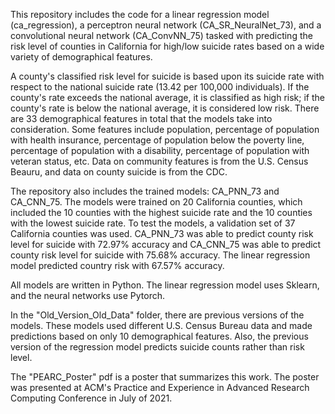 This repository includes the code for a linear regression model (ca_regression), a perceptron neural network (CA_SR_NeuralNet_73), and a convolutional neural network (CA_ConvNN_75) tasked with predicting the risk level of counties in California for high/low suicide rates based on a wide variety of demographical features.

A county's classified risk level for suicide is based upon its suicide rate with respect to the national suicide rate (13.42 per 100,000 individuals). If the county's rate exceeds the national average, it is classified as high risk; if the county's rate is below the national average, it is considered low risk. There are 33 demographical features in total that the models take into consideration. Some features include population, percentage of population with health insurance, percentage of population below the poverty line, percentage of population with a disability, percentage of population with veteran status, etc. Data on community features is from the U.S. Census Beauru, and data on county suicide is from the CDC. 

The repository also includes the trained models: CA_PNN_73 and CA_CNN_75. The models were trained on 20 California counties, which included the 10 counties with the highest suicide rate and the 10 counties with the lowest suicide rate. To test the models, a validation set of 37 California counties was used. CA_PNN_73 was able to predict county risk level for suicide with 72.97% accuracy and CA_CNN_75 was able to predict county risk level for suicide with 75.68% accuracy. The linear regression model predicted country risk with 67.57% accuracy.

All models are written in Python. The linear regression model uses Sklearn, and the neural networks use Pytorch.

In the "Old_Version_Old_Data" folder, there are previous versions of the models. These models used different U.S. Census Bureau data and made predictions based on only 10 demographical features. Also, the previous version of the regression model predicts suicide counts rather than risk level.

The "PEARC_Poster" pdf is a poster that summarizes this work. The poster was presented at ACM's Practice and Experience in Advanced Research Computing Conference in July of 2021.
